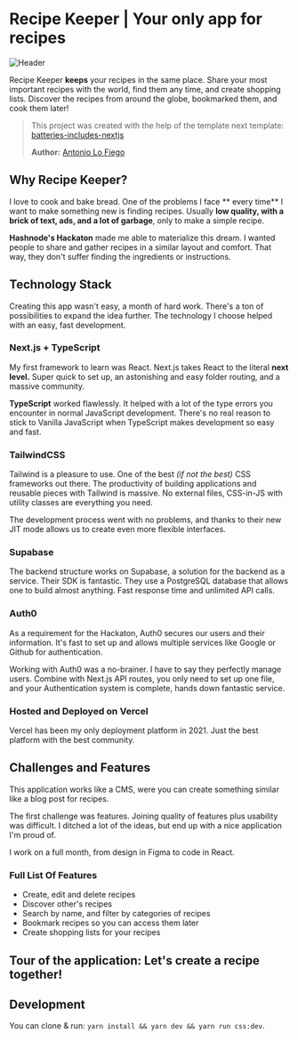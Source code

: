 # Recipe Keeper | Your only app for recipes

![Header](https://user-images.githubusercontent.com/31358977/131184183-233fe7c0-e725-4dc2-9cb6-c7537809ee00.png)

Recipe Keeper **keeps** your recipes in the same place. Share your most important recipes with the world, find them any time, and create shopping lists. Discover the recipes from around the globe, bookmarked them, and cook them later!

>This project was created with the help of the template next template: [batteries-includes-nextjs](https://github.com/antoniolofiego/Batteries-Included-Next.js)
>
>**Author:** [Antonio Lo Fiego](https://github.com/antoniolofiego/)

## Why Recipe Keeper?
I love to cook and bake bread. One of the problems I face ** every time** I want to make something new is finding recipes. Usually **low quality, with a brick of text, ads, and a lot of garbage**, only to make a simple recipe.

**Hashnode's Hackaton** made me able to materialize this dream. I wanted people to share and gather recipes in a similar layout and comfort. That way, they don't suffer finding the ingredients or instructions.

## Technology Stack
 Creating this app wasn't easy, a month of hard work. There's a ton of possibilities to expand the idea further. The technology I choose helped with an easy, fast development.

### Next.js + TypeScript
My first framework to learn was React. Next.js takes React to the literal **next level.** Super quick to set up, an astonishing and easy folder routing, and a massive community. 

**TypeScript** worked flawlessly. It helped with a lot of the type errors you encounter in normal JavaScript development. There's no real reason to stick to Vanilla JavaScript when TypeScript makes development so easy and fast.

### TailwindCSS
Tailwind is a pleasure to use. One of the best *(if not the best)* CSS frameworks out there. The productivity of building applications and reusable pieces with Tailwind is massive. No external files, CSS-in-JS with utility classes are everything you need. 

The development process went with no problems, and thanks to their new JIT mode allows us to create even more flexible interfaces. 

### Supabase
The backend structure works on Supabase, a solution for the backend as a service. Their SDK is fantastic. They use a PostgreSQL database that allows one to build almost anything. Fast response time and unlimited API calls.

### Auth0
As a requirement for the Hackaton, Auth0 secures our users and their information. It's fast to set up and allows multiple services like Google or Github for authentication. 

Working with Auth0 was a no-brainer. I have to say they perfectly manage users. Combine with Next.js API routes, you only need to set up one file, and your Authentication system is complete, hands down fantastic service.

### Hosted and Deployed on Vercel
Vercel has been my only deployment platform in 2021. Just the best platform with the best community.

## Challenges and Features
This application works like a CMS, were you can create something similar like a blog post for recipes.

The first challenge was features. Joining quality of features plus usability was difficult. I ditched a lot of the ideas, but end up with a nice application I'm proud of. 

I work on a full month, from design in Figma to code in React.

### Full List Of Features 
* Create, edit and delete recipes
* Discover other's recipes
* Search by name, and filter by categories of recipes
* Bookmark recipes so you can access them later
* Create shopping lists for your recipes 

## Tour of the application: Let's create a recipe together!

## Development
You can clone & run: ```yarn install && yarn dev && yarn run css:dev```. 
